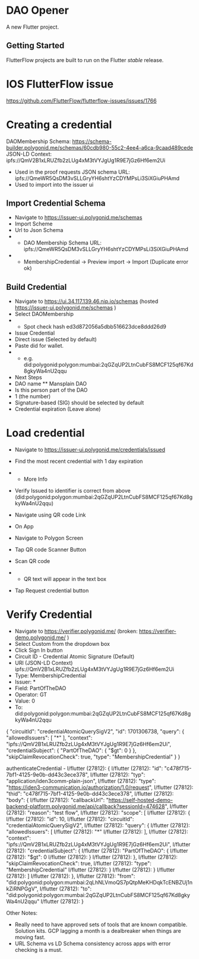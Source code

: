 # DAO Opener

A new Flutter project.

## Getting Started

FlutterFlow projects are built to run on the Flutter _stable_ release.

# IOS FlutterFlow issue
https://github.com/FlutterFlow/flutterflow-issues/issues/1766



# Creating a credential
DAOMembership
Schema: https://schema-builder.polygonid.me/schemas/60cdb980-55c2-4ee4-a6ca-9caad489cede
JSON-LD Context: ipfs://QmV2B1xLRUZfb2zLUg4xM3tVYJgUg1R9E7jGz6Hf6em2Ui
* Used in the proof requests
JSON schema URL: ipfs://QmeWR5QsDM3vSLLGryYH6shtYzCDYMPsLi3SiXGiuPHAmd
* Used to import into the issuer ui

## Import Credential Schema
* Navigate to https://issuer-ui.polygonid.me/schemas
* Import Scheme
* Url to Json Schema 
* * DAO Membership Schema URL: ipfs://QmeWR5QsDM3vSLLGryYH6shtYzCDYMPsLi3SiXGiuPHAmd
* * MembershipCredential -> Preview import -> Import (Duplicate error ok)

## Build Credential
* Navigate to https://ui.34.117.139.46.nip.io/schemas  (hosted https://issuer-ui.polygonid.me/schemas )
* Select DAOMembership
* * Spot check hash ed3d872056a5dbb516623dce8ddd26d9
* Issue Credential
* Direct issue (Selected by default)
* Paste did for wallet. 
* * e.g. did:polygonid:polygon:mumbai:2qGZqUP2LtnCubFS8MCF125qf67Kd8gkyWa4nU2qqu 
* Next Steps
* DAO name
** Mansplain DAO
* Is this person part of the DAO
* 1 (the number)
* Signature-based (SIG) should be selected by default
* Credential expiration (Leave alone)

# Load credential
* Navigate to https://issuer-ui.polygonid.me/credentials/issued
* Find the most recent credential with 1 day expiration
* * More Info
* Verify Issued to identifier is correct from above (did:polygonid:polygon:mumbai:2qGZqUP2LtnCubFS8MCF125qf67Kd8gkyWa4nU2qqu)
* Navigate using QR code Link

* On App 
* Navigate to Polygon Screen
* Tap QR code Scanner Button 
* Scan QR code
* * QR text will appear in the text box
* Tap Request credential button

# Verify Credential
* Navigate to https://verifier.polygonid.me/   (broken: https://verifier-demo.polygonid.me/  ) 
* Select Custom from the dropdown box
* Click Sign In button
* Circuit ID - Credential Atomic Signature (Default)
* URl (JSON-LD Context) ipfs://QmV2B1xLRUZfb2zLUg4xM3tVYJgUg1R9E7jGz6Hf6em2Ui
* Type: MembershipCredential
* Issuer: * 
* Field: PartOfTheDAO
* Operator: GT
* Value: 0
* To: did:polygonid:polygon:mumbai:2qGZqUP2LtnCubFS8MCF125qf67Kd8gkyWa4nU2qqu


{
"circuitId": "credentialAtomicQuerySigV2",
"id": 1701306738,
"query": {
"allowedIssuers": [
"*"
],
"context": "ipfs://QmV2B1xLRUZfb2zLUg4xM3tVYJgUg1R9E7jGz6Hf6em2Ui",
"credentialSubject": {
"PartOfTheDAO": {
"$gt": 0
}
},
"skipClaimRevocationCheck": true,
"type": "MembershipCredential"
}
}


authenticateCredential -
I/flutter (27812): {
I/flutter (27812):   "id": "c478f715-7bf1-4125-9e0b-dd43c3ece378",
I/flutter (27812):   "typ": "application/iden3comm-plain-json",
I/flutter (27812):   "type": "https://iden3-communication.io/authorization/1.0/request",
I/flutter (27812):   "thid": "c478f715-7bf1-4125-9e0b-dd43c3ece378",
I/flutter (27812):   "body": {
I/flutter (27812):     "callbackUrl": "https://self-hosted-demo-backend-platform.polygonid.me/api/callback?sessionId=474628",
I/flutter (27812):     "reason": "test flow",
I/flutter (27812):     "scope": [
I/flutter (27812):       {
I/flutter (27812):         "id": 10,
I/flutter (27812):         "circuitId": "credentialAtomicQuerySigV2",
I/flutter (27812):         "query": {
I/flutter (27812):           "allowedIssuers": [
I/flutter (27812):             "*"
I/flutter (27812):           ],
I/flutter (27812):           "context": "ipfs://QmV2B1xLRUZfb2zLUg4xM3tVYJgUg1R9E7jGz6Hf6em2Ui",
I/flutter (27812):           "credentialSubject": {
I/flutter (27812):             "PartOfTheDAO": {
I/flutter (27812):               "$gt": 0
I/flutter (27812):             }
I/flutter (27812):           },
I/flutter (27812):           "skipClaimRevocationCheck": true,
I/flutter (27812):           "type": "MembershipCredential"
I/flutter (27812):         }
I/flutter (27812):       }
I/flutter (27812):     ]
I/flutter (27812):   },
I/flutter (27812):   "from": "did:polygonid:polygon:mumbai:2qLhNLVmoQS7pQtpMeKHDqkTcENBZUj1nkZiRNPGgV",
I/flutter (27812):   "to": "did:polygonid:polygon:mumbai:2qGZqUP2LtnCubFS8MCF125qf67Kd8gkyWa4nU2qqu"
I/flutter (27812): }


Other Notes:
- Really need to have approved sets of tools that are known compatible.  Solution kits.   GCP lagging a month is a dealbreaker when things are moving fast.
- URL Schema vs LD Schema consistency across apps with error checking is a must.
